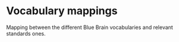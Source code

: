 # Vocabulary mappings

Mapping between the different Blue Brain vocabularies and relevant standards ones.